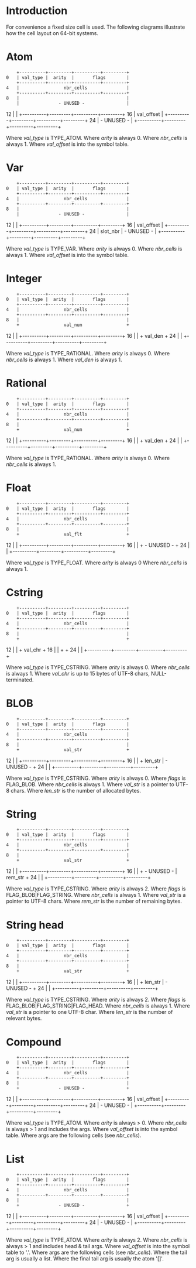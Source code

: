 Introduction
============

For convenience a fixed size cell is used. The following diagrams
illustrate how the cell layout on 64-bit systems.


Atom
====

        +----------+---------+----------+---------+
    0	| val_type |  arity  |       flags        |
		+----------+---------+----------+---------+
    4	|                 nbr_cells               |
        +----------+---------+----------+---------+
    8	|                                         |
        |               - UNUSED -                |
   12	|                                         |
        +----------+---------+----------+---------+
   16	|                 val_offset              |
        +----------+---------+----------+---------+
   24	|               - UNUSED -                |
        +----------+---------+----------+---------+

Where *val_type* is TYPE_ATOM.
Where *arity* is always 0.
Where *nbr_cells* is always 1.
Where *val_offset* is into the symbol table.


Var
===

        +----------+---------+----------+---------+
    0	| val_type |  arity  |       flags        |
		+----------+---------+----------+---------+
    4	|                 nbr_cells               |
        +----------+---------+----------+---------+
    8	|                                         |
        |               - UNUSED -                |
   12	|                                         |
        +----------+---------+----------+---------+
   16	|                 val_offset              |
        +----------+---------+----------+---------+
   24	|       slot_nbr     |      - UNUSED -    |
        +----------+---------+----------+---------+

Where *val_type* is TYPE_VAR.
Where *arity* is always 0.
Where *nbr_cells* is always 1.
Where *val_offset* is into the symbol table.


Integer
=======

        +----------+---------+----------+---------+
    0	| val_type |  arity  |       flags        |
		+----------+---------+----------+---------+
    4	|                 nbr_cells               |
        +----------+---------+----------+---------+
    8	|                                         |
        +                 val_num                 +
   12	|                                         |
        +----------+---------+----------+---------+
   16	|                                         |
        +                 val_den                 +
   24	|                                         |
        +----------+---------+----------+---------+

Where *val_type* is TYPE_RATIONAL.
Where *arity* is always 0.
Where *nbr_cells* is always 1.
Where *val_den* is always 1.


Rational
========

        +----------+---------+----------+---------+
    0	| val_type |  arity  |       flags        |
		+----------+---------+----------+---------+
    4	|                 nbr_cells               |
        +----------+---------+----------+---------+
    8	|                                         |
        +                 val_num                 +
   12	|                                         |
        +----------+---------+----------+---------+
   16	|                                         |
        +                 val_den                 +
   24	|                                         |
        +----------+---------+----------+---------+

Where *val_type* is TYPE_RATIONAL.
Where *arity* is always 0.
Where *nbr_cells* is always 1.


Float
=====

        +----------+---------+----------+---------+
    0	| val_type |  arity  |       flags        |
		+----------+---------+----------+---------+
    4	|                 nbr_cells               |
        +----------+---------+----------+---------+
    8	|                                         |
        +                 val_flt                 +
   12	|                                         |
        +----------+---------+----------+---------+
   16	|                                         |
        +               - UNUSED -                +
   24	|                                         |
        +----------+---------+----------+---------+

Where *val_type* is TYPE_FLOAT.
Where *arity* is always 0
Where *nbr_cells* is always 1.


Cstring
=======

        +----------+---------+----------+---------+
    0	| val_type |  arity  |       flags        |
		+----------+---------+----------+---------+
    4	|                 nbr_cells               |
        +----------+---------+----------+---------+
    8	|                                         |
        +                                         +
   12	|                                         |
        +                 val_chr                 +
   16	|                                         |
        +                                         +
   24	|                                         |
        +----------+---------+----------+---------+

Where *val_type* is TYPE_CSTRING.
Where *arity* is always 0.
Where *nbr_cells* is always 1.
Where *val_chr* is up to 15 bytes of UTF-8 chars, NULL-terminated.


BLOB
====

        +----------+---------+----------+---------+
    0	| val_type |  arity  |       flags        |
		+----------+---------+----------+---------+
    4	|                 nbr_cells               |
        +----------+---------+----------+---------+
    8	|                                         |
        +                 val_str                 +
   12	|                                         |
        +----------+---------+----------+---------+
   16	|                                         |
        +        len_str     |    - UNUSED -      +
   24	|                                         |
        +----------+---------+----------+---------+

Where *val_type* is TYPE_CSTRING.
Where *arity* is always 0.
Where *flags* is FLAG_BLOB.
Where *nbr_cells* is always 1.
Where *val_str* is a pointer to UTF-8 chars.
Where *len_str* is the number of allocated bytes.


String
======

        +----------+---------+----------+---------+
    0	| val_type |  arity  |       flags        |
		+----------+---------+----------+---------+
    4	|                 nbr_cells               |
        +----------+---------+----------+---------+
    8	|                                         |
        +                 val_str                 +
   12	|                                         |
        +----------+---------+----------+---------+
   16	|                                         |
        +     - UNUSED -     |      rem_str       +
   24	|                                         |
        +----------+---------+----------+---------+

Where *val_type* is TYPE_CSTRING.
Where *arity* is always 2.
Where *flags* is FLAG_BLOB|FLAG_STRING.
Where *nbr_cells* is always 1.
Where *val_str* is a pointer to UTF-8 chars.
Where *rem_str* is the number of remaining bytes.


String head
===========

        +----------+---------+----------+---------+
    0	| val_type |  arity  |       flags        |
		+----------+---------+----------+---------+
    4	|                 nbr_cells               |
        +----------+---------+----------+---------+
    8	|                                         |
        +                 val_str                 +
   12	|                                         |
        +----------+---------+----------+---------+
   16	|                                         |
        +        len_str     |    - UNUSED -      +
   24	|                                         |
        +----------+---------+----------+---------+

Where *val_type* is TYPE_CSTRING.
Where *arity* is always 2.
Where *flags* is FLAG_BLOB|FLAG_STRING|FLAG_HEAD.
Where *nbr_cells* is always 1.
Where *val_str* is a pointer to one UTF-8 char.
Where *len_str* is the number of relevant bytes.


Compound
========

        +----------+---------+----------+---------+
    0	| val_type |  arity  |       flags        |
		+----------+---------+----------+---------+
    4	|                 nbr_cells               |
        +----------+---------+----------+---------+
    8	|                                         |
        +               - UNUSED -                +
   12	|                                         |
        +----------+---------+----------+---------+
   16	|                 val_offset              |
        +----------+---------+----------+---------+
   24	|               - UNUSED -                |
        +----------+---------+----------+---------+

Where *val_type* is TYPE_ATOM.
Where *arity* is always > 0.
Where *nbr_cells* is always > 1 and includes the args.
Where *val_offset* is into the symbol table.
Where args are the following cells (see *nbr_cells*).


List
====

        +----------+---------+----------+---------+
    0	| val_type |  arity  |       flags        |
		+----------+---------+----------+---------+
    4	|                 nbr_cells               |
        +----------+---------+----------+---------+
    8	|                                         |
        +               - UNUSED -                +
   12	|                                         |
        +----------+---------+----------+---------+
   16	|                 val_offset              |
        +----------+---------+----------+---------+
   24	|               - UNUSED -                |
        +----------+---------+----------+---------+

Where *val_type* is TYPE_ATOM.
Where *arity* is always 2.
Where *nbr_cells* is always > 1 and includes head & tail args.
Where *val_offset* is into the symbol table to '.'.
Where args are the following cells (see *nbr_cells*).
Where the tail arg is usually a list.
Where the final tail arg is usually the atom '[]'.

